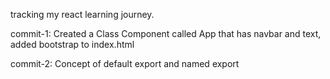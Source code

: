 tracking my react learning journey. 

commit-1: Created a Class Component called App that has navbar and text, added bootstrap to index.html

commit-2: Concept of default export and named export
